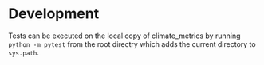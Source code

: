 

# Development

Tests can be executed on the local copy of climate_metrics by running `python -m pytest` from the root directry which adds the current directory to `sys.path`.